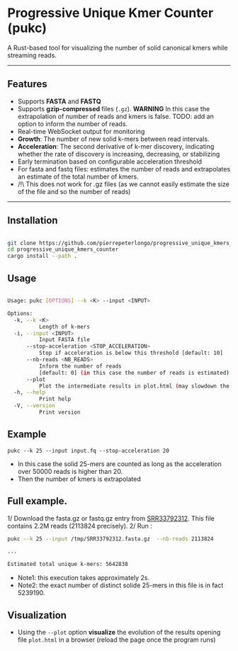 # Progressive Unique Kmer Counter (pukc)

A Rust-based tool for visualizing the number of solid canonical kmers while streaming reads.

---

## Features

- Supports **FASTA** and **FASTQ**
- Supports **gzip-compressed** files (`.gz`). **WARNING** In this case the extrapolation of number of reads and kmers is false. TODO: add an option to inform the number of reads. 
- Real-time WebSocket output for monitoring
- **Growth**: The number of new solid k-mers between read intervals.
- **Acceleration**: The second derivative of k-mer discovery, indicating whether the rate of discovery is increasing, decreasing, or stabilizing
- Early termination based on configurable acceleration threshold
- For fasta and fastq files: estimates the number of reads and extrapolates an estimate of the total number of kmers. 
- /!\ This does not work for .gz files (as we cannot easily estimate the size of the file and so the number of reads)


---

## Installation 

```bash

git clone https://github.com/pierrepeterlongo/progressive_unique_kmers_counter.git
cd progressive_unique_kmers_counter
cargo install --path .  
```

## Usage

```bash

Usage: pukc [OPTIONS] --k <K> --input <INPUT>

Options:
  -k, --k <K>
          Length of k-mers
  -i, --input <INPUT>
          Input FASTA file
      --stop-acceleration <STOP_ACCELERATION>
          Stop if acceleration is below this threshold [default: 10]
      --nb-reads <NB_READS>
          Inform the number of reads
          [default: 0] (in this case the number of reads is estimated)
      --plot
          Plot the intermediate results in plot.html (may slowdown the process)
  -h, --help
          Print help
  -V, --version
          Print version
```

## Example
```
pukc --k 25 --input input.fq --stop-acceleration 20
```
- In this case the solid 25-mers are counted as long as the acceleration over 50000 reads is higher than 20.
- Then the number of kmers is extrapolated 

## Full example.
1/ Download the fasta.gz or fastq.gz entry from [SRR33792312](https://trace.ncbi.nlm.nih.gov/Traces/?view=run_browser&acc=SRR33792312&display=metadata). This file contains 2.2M reads (2113824 precisely).
2/ Run :
```bash
pukc --k 25 --input /tmp/SRR33792312.fasta.gz  --nb-reads 2113824

...

Estimated total unique k-mers: 5642838
```

- Note1: this execution takes approximately 2s. 
- Note2: the exact number of distinct solide 25-mers in this file is in fact 5239190.

## Visualization
- Using the `--plot` option **visualize** the evolution of the results opening file `plot.html` in a browser (reload the page once the program runs)
